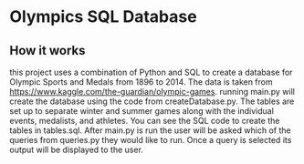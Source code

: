 # Olympics SQL Database

## How it works
this project uses a combination of Python and SQL to create a database for Olympic Sports and Medals from 1896 to 2014. The data is taken from 
https://www.kaggle.com/the-guardian/olympic-games. running main.py will create the database using the code from createDatabase.py. The tables are set up to separate winter
and summer games along with the individual events, medalists, and athletes. You can see the SQL code to create the tables in tables.sql. After main.py is run the user will be asked
which of the queries from queries.py they would like to run. Once a query is selected its output will be displayed to the user.
